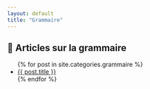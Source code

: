```yaml
---
layout: default
title: "Grammaire"
---
```


## 📘 Articles sur la grammaire

<ul>
  {% for post in site.categories.grammaire %}
    <li><a href="{{ post.url | relative_url }}">{{ post.title }}</a></li>
  {% endfor %}
</ul>

